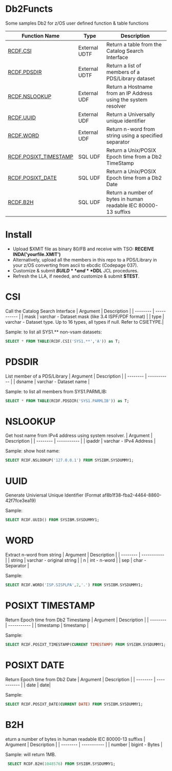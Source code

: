 # Db2Functs
Some samples Db2 for z/OS user defined function &amp; table functions

| Function Name          | Type          | Description                                                    |
| ---------------------- | ------------- | ---------------------------------------------------------------|
| [RCDF.CSI](#csi)       | External UDTF | Return a table from the Catalog Search Interface               |
| [RCDF.PDSDIR](#pdsdir) | External UDTF | Return a list of members of a PDS/Library dataset              |
| [RCDF.NSLOOKUP](#nslookup) | External UDF  | Return a Hostname from an IP Address using the system resolver |
| [RCDF.UUID](#uuid)         | External UDF  | Return a Universally unique identifier                         |
| [RCDF.WORD](#word)              | External UDF  | Return n-word from string using a specified separator          |
| [RCDF.POSIXT_TIMESTAMP](#posixt-timestamp)  | SQL UDF       | Return a Unix/POSIX Epoch time from a Db2 TimeStamp            |
| [RCDF.POSIXT_DATE](#posixt-date)     | SQL UDF       | Return a Unix/POSIX Epoch time from a Db2 Date                 |
| [RCDF.B2H](#b2h)               | SQL UDF       | Return a number of bytes in human readable IEC 80000-13 suffixs|

# Install
* Upload $XMIT file as binary 80/FB and receive with TSO: **RECEIVE INDA('yourfile.XMIT')**
* Alternatively, upload all the members in this repo to a PDS/Library in your z/OS converting from ascii to ebcdic (Codepage 037).
* Customize & submit **$BUILD** and **$DDL** JCL procedures.
* Refresh the LLA, if needed, and customize & submit **$TEST**.

# CSI
Call the Catalog Search Interface
| Argument | Description |
| -------- | ----------- |
| mask     | varchar - Dataset mask (like 3.4 ISPF/PDF format) |
| type     | varchar - Dataset type. Up to 16 types, all types if null. Refer to CSIETYPE.|

Sample: to list all SYS1.** non-vsam datasets:
```sql
SELECT * FROM TABLE(RCDF.CSI('SYS1.**','A')) as T;
```
# PDSDIR
List member of a PDS/Library
| Argument | Description |
| -------- | ----------- |
| dsname   | varchar - Dataset name |

Sample: to list all members from SYS1.PARMLIB:
```sql
SELECT * FROM TABLE(RCDF.PDSDIR('SYS1.PARMLIB')) as T;
```

# NSLOOKUP
Get host name from IPv4 address using system resolver.
| Argument | Description |
| -------- | ----------- |
| ipaddr   | varchar - IPv4 Address |

Sample: show host name:
```sql
SELECT RCDF.NSLOOKUP('127.0.0.1') FROM SYSIBM.SYSDUMMY1;  
```

# UUID
Generate Univiersal Unique Identifier (Format af8b1f38-fba2-4464-8860-42f7fce3ea19)

Sample:
```sql
SELECT RCDF.UUID() FROM SYSIBM.SYSDUMMY1;
```

# WORD
Extract n-word from string
| Argument | Description |
| -------- | ----------- |
| string   | varchar - original string |
| n        | int - n-word |
| sep      | char - Separator |

Sample:
```sql
SELECT RCDF.WORD('ISP.SISPLPA',2,'.') FROM SYSIBM.SYSDUMMY1; 
```

# POSIXT TIMESTAMP
Return Epoch time from Db2 Timestamp
| Argument | Description |
| -------- | ----------- |
| timestamp | timestamp |

Sample:
```sql
SELECT RCDF.POSIXT_TIMESTAMP(CURRENT TIMESTAMP) FROM SYSIBM.SYSDUMMY1;
```

# POSIXT DATE
Return Epoch time from Db2 Date
| Argument | Description |
| -------- | ----------- |
| date     | date|

Sample:
```sql
SELECT RCDF.POSIXT_DATE(CURRENT DATE) FROM SYSIBM.SYSDUMMY1; 
```

# B2H
eturn a number of bytes in human readable IEC 80000-13 suffixs
| Argument | Description |
| -------- | ----------- |
| number   | bigint - Bytes |

Sample: will return 1MB.
```sql
 SELECT RCDF.B2H(1048576) FROM SYSIBM.SYSDUMMY1;  
```


